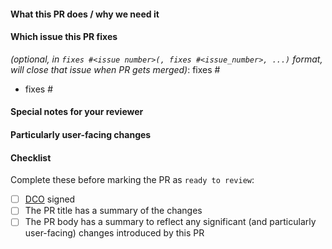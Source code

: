 #### What this PR does / why we need it

#### Which issue this PR fixes

_(optional, in `fixes #<issue number>(, fixes #<issue_number>, ...)` format,
will close that issue when PR gets merged)_: fixes #

- fixes #

#### Special notes for your reviewer

#### Particularly user-facing changes

#### Checklist

Complete these before marking the PR as `ready to review`:

<!-- [Place an '[x]' (no spaces) in all applicable fields.] -->

- [ ] [DCO](https://github.com/prometheus-community/helm-charts/blob/main/CONTRIBUTING.md#sign-off-your-work)
      signed
- [ ] The PR title has a summary of the changes
- [ ] The PR body has a summary to reflect any significant (and particularly
      user-facing) changes introduced by this PR
